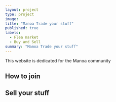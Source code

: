 ```yaml
---
layout: project
type: project
image: 
title: "Manoa Trade your stuff"
published: true
labels:
  - Flea market
  - Buy and Sell
summary: "Manoa Trade your stuff"
---
```


This website is dedicated for the Manoa community

## How to join

## Sell your stuff

